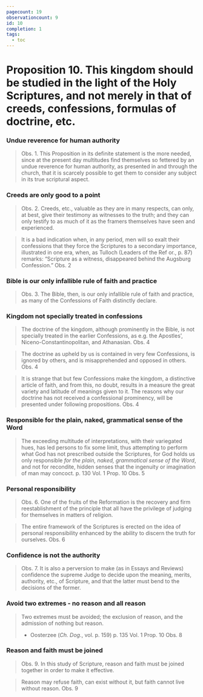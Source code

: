 ```yaml
---
pagecount: 19
observationcount: 9
id: 10
completion: 1
tags:
  - toc
---
```

# Proposition 10. This kingdom should be studied in the light of the Holy Scriptures, and not merely in that of creeds, confessions, formulas of doctrine, etc.
### Undue reverence for human authority
>Obs. 1. This Proposition in its definite statement is the more needed, since at the present day multitudes find themselves so fettered by an undue reverence for human authority, as presented in and through the church, that it is scarcely possible to get them to consider any subject in its true scriptural aspect.

### Creeds are only good to a point
>Obs. 2. Creeds, etc., valuable as they are in many respects, can only, at best, give their testimony as witnesses to the truth; and they can only testify to as much of it as the framers themselves have seen and experienced.

>It is a bad indication when, in any period, men will so exalt their confessions that they force the Scriptures to a secondary importance, illustrated in one era, when, as Tulloch (Leaders of the Ref or., p. 87) remarks: “Scripture as a witness, disappeared behind the Augsburg Confession.”
>Obs. 2
### Bible is our only infallible rule of faith and practice
>Obs. 3. The Bible, then, is our only infallible rule of faith and practice, as many of the Confessions of Faith distinctly declare.

### Kingdom not specially treated in confessions
>The doctrine of the kingdom, although prominently in the Bible, is not specially treated in the earlier Confessions, as e.g. the Apostles’, Niceno-Constantinopolitan, and Athanasian.
>Obs. 4

>The doctrine as upheld by us is contained in very few Confessions, is ignored by others, and is misapprehended and opposed in others.
>Obs. 4

>It is strange that but few Confessions make the kingdom, a distinctive article of faith, and from this, no doubt, results in a measure the great variety and latitude of meanings given to it. The reasons why our doctrine has not received a confessional prominency, will be presented under following propositions.
>Obs. 4

### Responsible for the plain, naked, grammatical sense of the Word
> The exceeding multitude of interpretations, with their variegated hues, has led persons to fix some limit, thus attempting to perform what God has not prescribed outside the Scriptures, for God holds us only responsible *for the plain, naked, grammatical sense of the Word*, and not for recondite, hidden senses that the ingenuity or imagination of man may concoct.
> p. 130 Vol. 1 Prop. 10 Obs. 5

### Personal responsibility
>Obs. 6. One of the fruits of the Reformation is the recovery and firm reestablishment of the principle that all have the privilege of judging for themselves in matters of religion.

>The entire framework of the Scriptures is erected on the idea of personal responsibility enhanced by the ability to discern the truth for ourselves.
>Obs. 6

### Confidence is not the authority
>Obs. 7. It is also a perversion to make (as in Essays and Reviews) confidence the supreme Judge to decide upon the meaning, merits, authority, etc., of Scripture, and that the latter must bend to the decisions of the former.


### Avoid two extremes - no reason and all reason
> Two extremes must be avoided; the exclusion of reason, and the admission of nothing but reason.
> - Oosterzee (*Ch. Dog.*, vol. p. 159)
> p. 135 Vol. 1 Prop. 10 Obs. 8

### Reason and faith must be joined
>Obs. 9. In this study of Scripture, reason and faith must be joined together in order to make it effective.

>Reason may refuse faith, can exist without it, but faith cannot live without reason.
>Obs. 9

